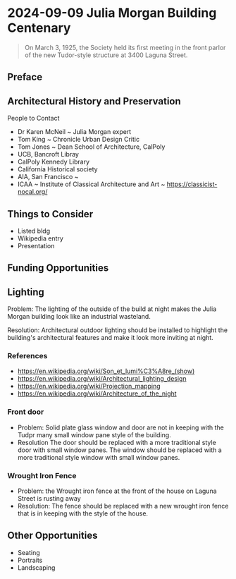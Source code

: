 # 2024-09-09 Julia Morgan Building Centenary

>On March 3, 1925, the Society held its first meeting in the front parlor of the new Tudor-style structure at 3400 Laguna Street.

## Preface



## Architectural History and Preservation

People to Contact

* Dr Karen McNeil ~ Julia Morgan expert
* Tom King ~ Chronicle Urban Design Critic
* Tom Jones ~ Dean School of Architecture, CalPoly
* UCB, Bancroft Libray
* CalPoly Kennedy Library
* California Historical society
* AIA, San Francisco ~
* ICAA ~ Institute of Classical Architecture and Art ~ https://classicist-nocal.org/

## Things to Consider

* Listed bldg
* Wikipedia entry
* Presentation


## Funding Opportunities


## Lighting

Problem: The lighting of the outside of the build at night makes the Julia Morgan building look like an industrial wasteland.

Resolution: Architectural outdoor lighting should be installed to highlight the building's architectural features and make it look more inviting at night.

### References

* https://en.wikipedia.org/wiki/Son_et_lumi%C3%A8re_(show)
* https://en.wikipedia.org/wiki/Architectural_lighting_design
* https://en.wikipedia.org/wiki/Projection_mapping
* https://en.wikipedia.org/wiki/Architecture_of_the_night

### Front door

* Problem: Solid plate glass window and door are not in keeping with the Tudpr many small window pane style of the building.
* Resolution The door should be replaced with a more traditional style door with small window panes.  The window should be replaced with a more traditional style window with small window panes.

### Wrought Iron Fence

* Problem: the Wrought iron fence at the front of the house on Laguna Street is rusting away
* Resolution: The fence should be replaced with a new wrought iron fence that is in keeping with the style of the house.

## Other Opportunities


* Seating
* Portraits
* Landscaping

